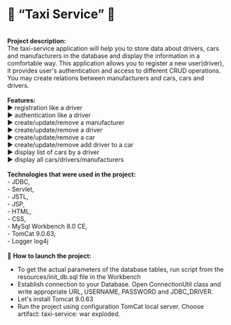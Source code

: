 # :oncoming_taxi: **“Taxi Service”** :oncoming_taxi: 
<br/>**Project description:**
<br/>The taxi-service application will help you to store data about drivers, cars and manufacturers in the database and display the information in a comfortable way. This application allows you to register a new user(driver), it provides user's authentication and access to different CRUD operations. You may create relations between manufacturers and cars, cars and drivers.
<br/>
<br/>**Features:**
<br/>:arrow_forward: registration like a driver
<br/>:arrow_forward: authentication like a driver
<br/>:arrow_forward: create/update/remove a manufacturer
<br/>:arrow_forward: create/update/remove a driver
<br/>:arrow_forward: create/update/remove a car
<br/>:arrow_forward: create/update/remove add driver to a car
<br/>:arrow_forward: display list of cars by a driver
<br/>:arrow_forward: display all cars/drivers/manufacturers
<br/>
<br/>**Technologies that were used in the project:**
<br/>- JDBC, 
<br/>- Servlet, 
<br/>- JSTL, 
<br/>- JSP, 
<br/>- HTML, 
<br/>- CSS,
<br/>- MySql Workbench 8.0 CE,
<br/>- TomCat 9.0.63,
<br/>- Logger log4j
<br/>
<br/>:eyes: **How to launch the project:**
- To get the actual parameters of the database tables, run script from the resources/init_db.sql file in the Workbench
- Establish connection to your Database. Open ConnectionUtil class and write appropriate URL, USERNAME, PASSWORD and JDBC_DRIVER.  
- Let's install Tomcat 9.0.63
- Run the project using configuration TomCat local server. Choose artifact: taxi-service: war exploded.
